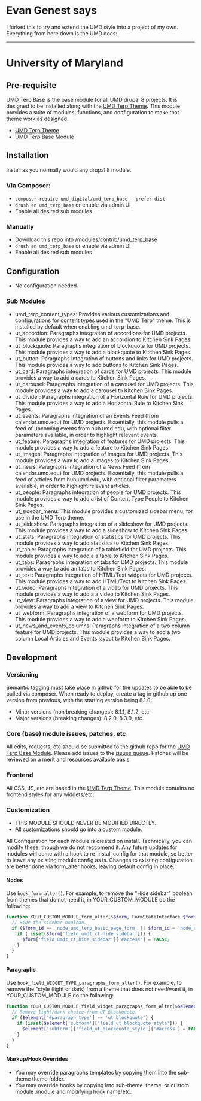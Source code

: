 # Evan Genest says

I forked this to try and extend the UMD style into a project of my own. Everything from here down is the UMD docs:

--------  

# University of Maryland

## Pre-requisite

UMD Terp Base is the base module for all UMD drupal 8 projects. It is designed to be installed along with the [UMD Terp Theme](https://github.com/UMD-Digital/umd_terp). This module provides a suite of modules, functions, and configuration to make that theme work as designed.

- [UMD Terp Theme](https://github.com/UMD-Digital/umd_terp)
- [UMD Terp Base Module](https://github.com/UMD-Digital/umd_terp_base)

## Installation

Install as you normally would any drupal 8 module.

### Via Composer:

- `composer require umd_digital/umd_terp_base --prefer-dist`
- `drush en umd_terp_base` or enable via admin UI
- Enable all desired sub modules

### Manually

- Download this repo into /modules/contrib/umd_terp_base
- `drush en umd_terp_base` or enable via admin UI
- Enable all desired sub modules

## Configuration

- No configuration needed.

### Sub Modules

- umd_terp_content_types: Provides various customizations and configurations for content types used in the "UMD Terp" theme. This is installed by default when enabling umd_terp_base.
- ut_accordion: Paragraphs integration of accordions for UMD projects. This module provides a way to add an accordion to Kitchen Sink Pages.
- ut_blockquote: Paragraphs integration of blockquote for UMD projects. This module provides a way to add a blockquote to Kitchen Sink Pages.
- ut_button: Paragraphs integration of buttons and links for UMD projects. This module provides a way to add buttons to Kitchen Sink Pages.
- ut_card: Paragraphs integration of cards for UMD projects. This module provides a way to add a cards to Kitchen Sink Pages.
- ut_carousel: Paragraphs integration of a carousel for UMD projects. This module provides a way to add a carousel to Kitchen Sink Pages.
- ut_divider: Paragraphs integration of a Horizontal Rule for UMD projects. This module provides a way to add a Horizontal Rule to Kitchen Sink Pages.
- ut_events: Paragraphs integration of an Events Feed (from calendar.umd.edu) for UMD projects. Essentially, this module pulls a feed of upcoming events from hub.umd.edu, with optional filter paramaters available, in order to highlight relevant events.
- ut_feature: Paragraphs integration of features for UMD projects. This module provides a way to add a feature to Kitchen Sink Pages.
- ut_images: Paragraphs integration of images for UMD projects. This module provides a way to add a images to Kitchen Sink Pages.
- ut_news: Paragraphs integration of a News Feed (from calendar.umd.edu) for UMD projects. Essentially, this module pulls a feed of articles from hub.umd.edu, with optional filter paramaters available, in order to highlight relevant articles.
- ut_people: Paragraphs integration of people for UMD projects. This module provides a way to add a list of Content Type People to Kitchen Sink Pages.
- ut_sidebar_menu: This module provides a customized sidebar menu, for use in the UMD Terp theme.
- ut_slideshow: Paragraphs integration of a slideshow for UMD projects. This module provides a way to add a slideshow to Kitchen Sink Pages.
- ut_stats: Paragraphs integration of statistics for UMD projects. This module provides a way to add statistics to Kitchen Sink Pages.
- ut_table: Paragraphs integration of a tablefield for UMD projects. This module provides a way to add a a table to Kitchen Sink Pages.
- ut_tabs: Paragraphs integration of tabs for UMD projects. This module provides a way to add an tabs to Kitchen Sink Pages.
- ut_text: Paragraphs integration of HTML/Text widgets for UMD projects. This module provides a way to add HTML/Text to Kitchen Sink Pages.
- ut_video: Paragraphs integration of a video for UMD projects. This module provides a way to add a a video to Kitchen Sink Pages.
- ut_view: Paragraphs integration of a view for UMD projects. This module provides a way to add a view to Kitchen Sink Pages.
- ut_webform: Paragraphs integration of a webform for UMD projects. This module provides a way to add a webform to Kitchen Sink Pages.
- ut_news_and_events_columns: Paragraphs integration of a two column feature for UMD projects. This module provides a way to add a two column Local Articles and Events layout to Kitchen Sink Pages.

## Development

### Versioning

Semantic tagging must take place in github for the updates to be able to be pulled via composer. When ready to deploy, create a tag in github up one version from previous, with the starting version being 8.1.0:

- Minor versions (non breaking changes): 8.1.1, 8.1.2, etc.
- Major versions (breaking changes): 8.2.0, 8.3.0, etc.

### Core (base) module issues, patches, etc

All edits, requests, etc should be submitted to the github repo for the [UMD Terp Base Module](https://github.com/UMD-Digital/umd_terp_base). Please add issues to the [issues queue](https://github.com/UMD-Digital/umd_terp_base/issues). Patches will be reviewed on a merit and resources available basis.

### Frontend

All CSS, JS, etc are based in the [UMD Terp Theme](https://github.com/UMD-Digital/umd_terp). This module contains no frontend styles for any widgets/etc.

### Customization

- THIS MODULE SHOULD NEVER BE MODIFIED DIRECTLY.
- All customizations should go into a custom module.

All Configuration for each module is created on install. Technically, you can modify these, though we do not reccomend it. Any future updates for modules will come with a hook to re-install config for that module, so better to leave any existing module config as is. Changes to existing configuration are better done via form_alter hooks, leaving default config in place.

#### Nodes

Use `hook_form_alter()`. For example, to remove the "Hide sidebar" boolean from themes that do not need it, in YOUR_CUSTOM_MODULE do the following:

```php
function YOUR_CUSTOM_MODULE_form_alter(&$form, FormStateInterface $form_state, $form_id) {
  // Hide the sidebar boolean.
  if ($form_id == 'node_umd_terp_basic_page_form' || $form_id = 'node_umd_terp_basic_page_edit_form') {
    if ( isset($form['field_umdt_ct_hide_sidebar'])) {
      $form['field_umdt_ct_hide_sidebar']['#access'] = FALSE;
    }
  }
}
```

#### Paragraphs

Use `hook_field_WIDGET_TYPE_paragraphs_form_alter()`. For example, to remove the "style (light or dark) from a theme that does not need/want it, in YOUR_CUSTOM_MODULE do the following:

```php
function YOUR_CUSTOM_MODULE_field_widget_paragraphs_form_alter(&$element, &$form_state, $context) {
  // Remove light/dark choice from UT Blockquote.
  if ($element['#paragraph_type'] == 'ut_blockquote') {
    if (isset($element['subform']['field_ut_blockquote_style'])) {
      $element['subform']['field_ut_blockquote_style']['#access'] = FALSE;
    }
  }
}
```

#### Markup/Hook Overrides

- You may override paragraphs templates by copying them into the sub-theme theme folder.
- You may override hooks by copying into sub-theme .theme, or custom module .module and modifying hook name/etc.
